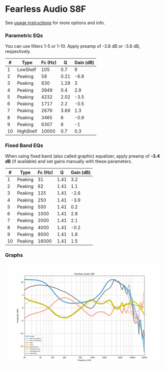 # Fearless Audio S8F
See [usage instructions](https://github.com/jaakkopasanen/AutoEq#usage) for more options and info.

### Parametric EQs
You can use filters 1-5 or 1-10. Apply preamp of -3.8 dB or -3.8 dB, respectively.

|   # | Type      |   Fc (Hz) |    Q |   Gain (dB) |
|-----|-----------|-----------|------|-------------|
|   1 | LowShelf  |       105 | 0.7  |         9   |
|   2 | Peaking   |        58 | 0.21 |        -6.8 |
|   3 | Peaking   |       830 | 1.29 |         3   |
|   4 | Peaking   |      3949 | 0.4  |         2.9 |
|   5 | Peaking   |      4232 | 2.02 |        -3.5 |
|   6 | Peaking   |      1717 | 2.2  |        -0.5 |
|   7 | Peaking   |      2676 | 3.69 |         1.3 |
|   8 | Peaking   |      3465 | 6    |        -0.9 |
|   9 | Peaking   |      6307 | 6    |        -1   |
|  10 | HighShelf |     10000 | 0.7  |         0.3 |

### Fixed Band EQs
When using fixed band (also called graphic) equalizer, apply preamp of **-3.4 dB** (if available) and set gains manually with these parameters.

|   # | Type    |   Fc (Hz) |    Q |   Gain (dB) |
|-----|---------|-----------|------|-------------|
|   1 | Peaking |        31 | 1.41 |         3.2 |
|   2 | Peaking |        62 | 1.41 |         1.1 |
|   3 | Peaking |       125 | 1.41 |        -2.6 |
|   4 | Peaking |       250 | 1.41 |        -3.9 |
|   5 | Peaking |       500 | 1.41 |         0.2 |
|   6 | Peaking |      1000 | 1.41 |         2.8 |
|   7 | Peaking |      2000 | 1.41 |         2.1 |
|   8 | Peaking |      4000 | 1.41 |        -0.2 |
|   9 | Peaking |      8000 | 1.41 |         1.6 |
|  10 | Peaking |     16000 | 1.41 |         1.5 |

### Graphs
![](./Fearless%20Audio%20S8F.png)
